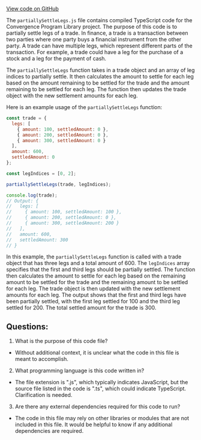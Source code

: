 [View code on GitHub](https://github.com/convergence-rfq/convergence-program-library/rfq/js/generated/instructions/partiallySettleLegs.js.map)

The `partiallySettleLegs.js` file contains compiled TypeScript code for the Convergence Program Library project. The purpose of this code is to partially settle legs of a trade. In finance, a trade is a transaction between two parties where one party buys a financial instrument from the other party. A trade can have multiple legs, which represent different parts of the transaction. For example, a trade could have a leg for the purchase of a stock and a leg for the payment of cash.

The `partiallySettleLegs` function takes in a trade object and an array of leg indices to partially settle. It then calculates the amount to settle for each leg based on the amount remaining to be settled for the trade and the amount remaining to be settled for each leg. The function then updates the trade object with the new settlement amounts for each leg.

Here is an example usage of the `partiallySettleLegs` function:

```javascript
const trade = {
  legs: [
    { amount: 100, settledAmount: 0 },
    { amount: 200, settledAmount: 0 },
    { amount: 300, settledAmount: 0 }
  ],
  amount: 600,
  settledAmount: 0
};

const legIndices = [0, 2];

partiallySettleLegs(trade, legIndices);

console.log(trade);
// Output: {
//   legs: [
//     { amount: 100, settledAmount: 100 },
//     { amount: 200, settledAmount: 0 },
//     { amount: 300, settledAmount: 200 }
//   ],
//   amount: 600,
//   settledAmount: 300
// }
```

In this example, the `partiallySettleLegs` function is called with a trade object that has three legs and a total amount of 600. The `legIndices` array specifies that the first and third legs should be partially settled. The function then calculates the amount to settle for each leg based on the remaining amount to be settled for the trade and the remaining amount to be settled for each leg. The trade object is then updated with the new settlement amounts for each leg. The output shows that the first and third legs have been partially settled, with the first leg settled for 100 and the third leg settled for 200. The total settled amount for the trade is 300.
## Questions: 
 1. What is the purpose of this code file?
- Without additional context, it is unclear what the code in this file is meant to accomplish.

2. What programming language is this code written in?
- The file extension is ".js", which typically indicates JavaScript, but the source file listed in the code is ".ts", which could indicate TypeScript. Clarification is needed.

3. Are there any external dependencies required for this code to run?
- The code in this file may rely on other libraries or modules that are not included in this file. It would be helpful to know if any additional dependencies are required.